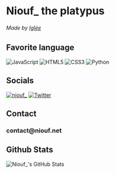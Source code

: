 # Niouf_ the platypus

<h6>Made by <a href="https://github.com/iglee42">Iglée</a></h6>

<h2>Favorite language</h2>
<p>
  <img alt="JavaScript" src="https://img.shields.io/badge/JavaScript-323330?style=for-the-badge&logo=javascript&logoColor=F7DF1E"/>
  <img alt="HTML5" src="https://img.shields.io/badge/html5-%23E34F26.svg?style=for-the-badge&logo=html5&logoColor=white"/>
  <img alt="CSS3" src="https://img.shields.io/badge/css3-%231572B6.svg?style=for-the-badge&logo=css3&logoColor=white"/>
  <img alt="Python" src="https://img.shields.io/badge/Python-F7CC40?style=for-the-badge&logo=python&logoColor=376E9D"/>
</p>

<h2>Socials</h2>
  <a href="https://discord.gg/rBTB28hskA"><img alt="niouf_" src="https://img.shields.io/badge/Discord-%237289DA.svg?style=for-the-badge&logo=discord&logoColor=white" target="_blank"/></a>
  <a href="https://twitter.com/Niouf07_"><img alt="Twitter" src="https://img.shields.io/badge/Twitter-%231DA1F2.svg?style=for-the-badge&logo=Twitter&logoColor=white" target="_blank"/></a>

<h2>Contact</h2>
  <h3>contact@niouf.net</h3>

<h2>Github Stats</h2>
<img align="left" alt="Niouf_'s GitHub Stats" src="https://github-readme-stats.vercel.app/api?username=niouf07&show_icons=true&theme=tokyonight" />



